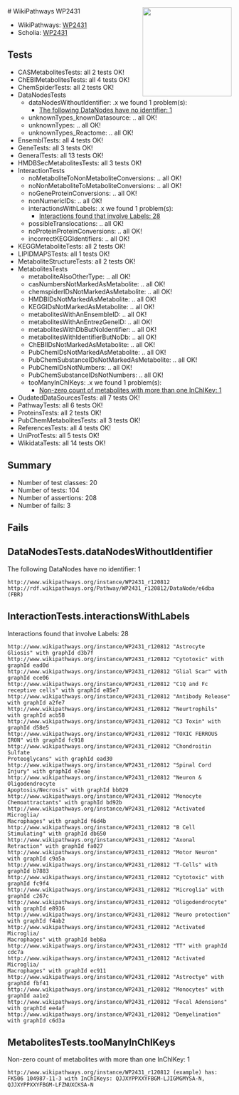 <img style="float: right; width: 200px" src="https://upload.wikimedia.org/wikipedia/commons/thumb/8/83/Wplogo_with_text_500.png/640px-Wplogo_with_text_500.png" />
# WikiPathways WP2431

* WikiPathways: [WP2431](https://new.wikipathways.org/pathways/WP2431)
* Scholia: [WP2431](https://scholia.toolforge.org/wikipathways/WP2431)
## Tests
* CASMetabolitesTests: all 2 tests OK!
* ChEBIMetabolitesTests: all 4 tests OK!
* ChemSpiderTests: all 2 tests OK!
* DataNodesTests
    * dataNodesWithoutIdentifier: .x we found 1 problem(s):
        * [The following DataNodes have no identifier: 1](#d2d32fa0)
    * unknownTypes_knownDatasource: .. all OK!
    * unknownTypes: .. all OK!
    * unknownTypes_Reactome: .. all OK!
* EnsemblTests: all 4 tests OK!
* GeneTests: all 3 tests OK!
* GeneralTests: all 13 tests OK!
* HMDBSecMetabolitesTests: all 3 tests OK!
* InteractionTests
    * noMetaboliteToNonMetaboliteConversions: .. all OK!
    * noNonMetaboliteToMetaboliteConversions: .. all OK!
    * noGeneProteinConversions: .. all OK!
    * nonNumericIDs: .. all OK!
    * interactionsWithLabels: .x we found 1 problem(s):
        * [Interactions found that involve Labels: 28](#fe97a8df)
    * possibleTranslocations: .. all OK!
    * noProteinProteinConversions: .. all OK!
    * incorrectKEGGIdentifiers: .. all OK!
* KEGGMetaboliteTests: all 2 tests OK!
* LIPIDMAPSTests: all 1 tests OK!
* MetaboliteStructureTests: all 2 tests OK!
* MetabolitesTests
    * metaboliteAlsoOtherType: .. all OK!
    * casNumbersNotMarkedAsMetabolite: .. all OK!
    * chemspiderIDsNotMarkedAsMetabolite: .. all OK!
    * HMDBIDsNotMarkedAsMetabolite: .. all OK!
    * KEGGIDsNotMarkedAsMetabolite: .. all OK!
    * metabolitesWithAnEnsembleID: .. all OK!
    * metabolitesWithAnEntrezGeneID: .. all OK!
    * metabolitesWithDbButNoIdentifier: .. all OK!
    * metabolitesWithIdentifierButNoDb: .. all OK!
    * ChEBIIDsNotMarkedAsMetabolite: .. all OK!
    * PubChemIDsNotMarkedAsMetabolite: .. all OK!
    * PubChemSubstanceIDsNotMarkedAsMetabolite: .. all OK!
    * PubChemIDsNotNumbers: .. all OK!
    * PubChemSubstanceIDsNotNumbers: .. all OK!
    * tooManyInChIKeys: .x we found 1 problem(s):
        * [Non-zero count of metabolites with more than one InChIKey: 1](#a4e4037e)
* OudatedDataSourcesTests: all 7 tests OK!
* PathwayTests: all 6 tests OK!
* ProteinsTests: all 2 tests OK!
* PubChemMetabolitesTests: all 3 tests OK!
* ReferencesTests: all 4 tests OK!
* UniProtTests: all 5 tests OK!
* WikidataTests: all 14 tests OK!


## Summary

* Number of test classes: 20
* Number of tests: 104
* Number of assertions: 208
* Number of fails: 3

## Fails

<a name="d2d32fa0" />

## DataNodesTests.dataNodesWithoutIdentifier

The following DataNodes have no identifier: 1
```
http://www.wikipathways.org/instance/WP2431_r120812 http://rdf.wikipathways.org/Pathway/WP2431_r120812/DataNode/e6dba (FBR)
```

<a name="fe97a8df" />

## InteractionTests.interactionsWithLabels

Interactions found that involve Labels: 28
```
http://www.wikipathways.org/instance/WP2431_r120812 "Astrocyte Gliosis" with graphId d3b7f
http://www.wikipathways.org/instance/WP2431_r120812 "Cytotoxic" with graphId ead0d
http://www.wikipathways.org/instance/WP2431_r120812 "Glial Scar" with graphId ece06
http://www.wikipathways.org/instance/WP2431_r120812 "C1Q and Fc receptive cells" with graphId e85e7
http://www.wikipathways.org/instance/WP2431_r120812 "Antibody Release" with graphId a2fe7
http://www.wikipathways.org/instance/WP2431_r120812 "Neurtrophils" with graphId acb58
http://www.wikipathways.org/instance/WP2431_r120812 "C3 Toxin" with graphId d58e5
http://www.wikipathways.org/instance/WP2431_r120812 "TOXIC FERROUS
IRON" with graphId fc918
http://www.wikipathways.org/instance/WP2431_r120812 "Chondroitin Sulfate 
Proteoglycans" with graphId ead30
http://www.wikipathways.org/instance/WP2431_r120812 "Spinal Cord 
Injury" with graphId e7eae
http://www.wikipathways.org/instance/WP2431_r120812 "Neuron & 
Oligodendrocyte
Apoptosis/Necrosis" with graphId bb029
http://www.wikipathways.org/instance/WP2431_r120812 "Monocyte Chemoattractants" with graphId bd92b
http://www.wikipathways.org/instance/WP2431_r120812 "Activated Microglia/
Macrophages" with graphId f6d4b
http://www.wikipathways.org/instance/WP2431_r120812 "B Cell Stimulating" with graphId db650
http://www.wikipathways.org/instance/WP2431_r120812 "Axonal Retraction" with graphId fa027
http://www.wikipathways.org/instance/WP2431_r120812 "Motor Neuron" with graphId c9a5a
http://www.wikipathways.org/instance/WP2431_r120812 "T-Cells" with graphId b7883
http://www.wikipathways.org/instance/WP2431_r120812 "Cytotoxic" with graphId fc9f4
http://www.wikipathways.org/instance/WP2431_r120812 "Microglia" with graphId c267c
http://www.wikipathways.org/instance/WP2431_r120812 "Oligodendrocyte" with graphId e8936
http://www.wikipathways.org/instance/WP2431_r120812 "Neuro protection" with graphId f4ab2
http://www.wikipathways.org/instance/WP2431_r120812 "Activated Microglia/
Macrophages" with graphId beb8a
http://www.wikipathways.org/instance/WP2431_r120812 "TT" with graphId cdc7a
http://www.wikipathways.org/instance/WP2431_r120812 "Activated Microglia/
Macrophages" with graphId ec911
http://www.wikipathways.org/instance/WP2431_r120812 "Astroctye" with graphId fbf41
http://www.wikipathways.org/instance/WP2431_r120812 "Monocytes" with graphId aa1e2
http://www.wikipathways.org/instance/WP2431_r120812 "Focal Adensions" with graphId ee4af
http://www.wikipathways.org/instance/WP2431_r120812 "Demyelination" with graphId c6d3a
```

<a name="a4e4037e" />

## MetabolitesTests.tooManyInChIKeys

Non-zero count of metabolites with more than one InChIKey: 1
```
http://www.wikipathways.org/instance/WP2431_r120812 (example) has: FK506 104987-11-3 with InChIKeys: QJJXYPPXXYFBGM-LJIGMGMYSA-N, QJJXYPPXXYFBGM-LFZNUXCKSA-N
```

